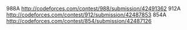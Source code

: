 988A http://codeforces.com/contest/988/submission/42491362
912A http://codeforces.com/contest/912/submission/42487853
854A http://codeforces.com/contest/854/submission/42487126

